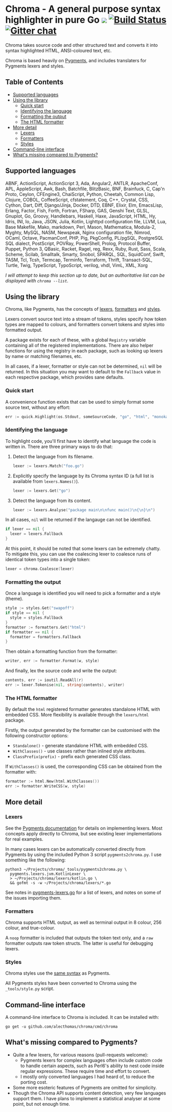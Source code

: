 # Chroma - A general purpose syntax highlighter in pure Go [![](https://godoc.org/github.com/alecthomas/chroma?status.svg)](http://godoc.org/github.com/alecthomas/chroma) [![Build Status](https://travis-ci.org/alecthomas/chroma.png)](https://travis-ci.org/alecthomas/chroma) [![Gitter chat](https://badges.gitter.im/alecthomas.png)](https://gitter.im/alecthomas/Lobby)

Chroma takes source code and other structured text and converts it into syntax
highlighted HTML, ANSI-coloured text, etc.

Chroma is based heavily on [Pygments](http://pygments.org/), and includes
translaters for Pygments lexers and styles.

## Table of Contents

<!-- MarkdownTOC -->

- [Supported languages](#supported-languages)
- [Using the library](#using-the-library)
  - [Quick start](#quick-start)
  - [Identifying the language](#identifying-the-language)
  - [Formatting the output](#formatting-the-output)
  - [The HTML formatter](#the-html-formatter)
- [More detail](#more-detail)
  - [Lexers](#lexers)
  - [Formatters](#formatters)
  - [Styles](#styles)
- [Command-line interface](#command-line-interface)
- [What's missing compared to Pygments?](#whats-missing-compared-to-pygments)

<!-- /MarkdownTOC -->

## Supported languages

ABNF, ActionScript, ActionScript 3, Ada, Angular2, ANTLR, ApacheConf, APL,
AppleScript, Awk, Bash, Batchfile, BlitzBasic, BNF, Brainfuck, C, Cap'n
Proto, Ceylon, CFEngine3, ChaiScript, Python, Cheetah, Common Lisp, Clojure,
COBOL, CoffeeScript, cfstatement, Coq, C++, Crystal, CSS, Cython, Dart, Diff,
Django/Jinja, Docker, DTD, EBNF, Elixir, Elm, EmacsLisp, Erlang, Factor, Fish,
Forth, Fortran, FSharp, GAS, Genshi Text, GLSL, Gnuplot, Go, Groovy,
Handlebars, Haskell, Haxe, JavaScript, HTML, Hy, Idris, INI, Io, Java, JSON,
Julia, Kotlin, Lighttpd configuration file, LLVM, Lua, Base Makefile, Mako,
markdown, Perl, Mason, Mathematica, Modula-2, Myghty, MySQL, NASM, Newspeak,
Nginx configuration file, Nimrod, OCaml, Octave, PacmanConf, PHP, Pig,
PkgConfig, PL/pgSQL, PostgreSQL SQL dialect, PostScript, POVRay, PowerShell,
Prolog, Protocol Buffer, Puppet, Python 3, QBasic, Racket, Ragel, reg, Rexx,
Ruby, Rust, Sass, Scala, Scheme, Scilab, Smalltalk, Smarty, Snobol, SPARQL,
SQL, SquidConf, Swift, TASM, Tcl, Tcsh, Termcap, Terminfo, Terraform, Thrift,
Transact-SQL, Turtle, Twig, TypeScript, TypoScript, verilog, vhdl, VimL, XML,
Xorg

_I will attempt to keep this section up to date, but an authoritative list can be
displayed with `chroma --list`._

## Using the library

Chroma, like Pygments, has the concepts of
[lexers](https://github.com/alecthomas/chroma/tree/master/lexers),
[formatters](https://github.com/alecthomas/chroma/tree/master/formatters) and
[styles](https://github.com/alecthomas/chroma/tree/master/styles).

Lexers convert source text into a stream of tokens, styles specify how token
types are mapped to colours, and formatters convert tokens and styles into
formatted output.

A package exists for each of these, with a global `Registry` variable
containing all of the registered implementations. There are also helper
functions for using the registry in each package, such as looking up lexers by
name or matching filenames, etc.

In all cases, if a lexer, formatter or style can not be determined, `nil` will
be returned. In this situation you may want to default to the `Fallback`
value in each respective package, which provides sane defaults.

### Quick start

A convenience function exists that can be used to simply format some source
text, without any effort:

```go
err := quick.Highlight(os.Stdout, someSourceCode, "go", "html", "monokai")
```

### Identifying the language

To highlight code, you'll first have to identify what language the code is
written in. There are three primary ways to do that:

1. Detect the language from its filename.

    ```go
    lexer := lexers.Match("foo.go")
    ```

3. Explicitly specify the language by its Chroma syntax ID (a full list is available from `lexers.Names()`).

    ```go
    lexer := lexers.Get("go")
    ```

3. Detect the language from its content.

    ```go
    lexer := lexers.Analyse("package main\n\nfunc main()\n{\n}\n")
    ```

In all cases, `nil` will be returned if the langauge can not be identified.

```go
if lexer == nil {
  lexer = lexers.Fallback
}
```

At this point, it should be noted that some lexers can be extremely chatty. To
mitigate this, you can use the coalescing lexer to coalesce runs of identical
token types into a single token:

```go
lexer = chroma.Coalesce(lexer)
```

### Formatting the output

Once a language is identified you will need to pick a formatter and a style (theme).

```go
style := styles.Get("swapoff")
if style == nil {
  style = styles.Fallback
}
formatter := formatters.Get("html")
if formatter == nil {
  formatter = formatters.Fallback
}
```

Then obtain a formatting function from the formatter:

```go
writer, err := formatter.Format(w, style)
```

And finally, lex the source code and write the output:

```go
contents, err := ioutil.ReadAll(r)
err := lexer.Tokenise(nil, string(contents), writer)
```

### The HTML formatter

By default the `html` registered formatter generates standalone HTML with
embedded CSS. More flexibility is available through the `lexers/html` package.

Firstly, the output generated by the formatter can be customised with the
following constructor options:

- `Standalone()` - generate standalone HTML with embedded CSS.
- `WithClasses()` - use classes rather than inlined style attributes.
- `ClassPrefix(prefix)` - prefix each generated CSS class.

If `WithClasses()` is used, the corresponding CSS can be obtained from the formatter with:

```go
formatter := html.New(html.WithClasses())
err := formatter.WriteCSS(w, style)
```

## More detail

### Lexers

See the [Pygments documentation](http://pygments.org/docs/lexerdevelopment/)
for details on implementing lexers. Most concepts apply directly to Chroma,
but see existing lexer implementations for real examples.

In many cases lexers can be automatically converted directly from Pygments by
using the included Python 3 script `pygments2chroma.py`. I use something like
the following:

```
python3 ~/Projects/chroma/_tools/pygments2chroma.py \
  pygments.lexers.jvm.KotlinLexer \
  > ~/Projects/chroma/lexers/kotlin.go \
  && gofmt -s -w ~/Projects/chroma/lexers/*.go
```

See notes in [pygments-lexers.go](https://github.com/alecthomas/chroma/blob/master/pygments-lexers.txt)
for a list of lexers, and notes on some of the issues importing them.

### Formatters

Chroma supports HTML output, as well as terminal output in 8 colour, 256 colour, and true-colour.

A `noop` formatter is included that outputs the token text only, and a `raw`
formatter outputs raw token structs. The latter is useful for debugging lexers.

### Styles

Chroma styles use the [same syntax](http://pygments.org/docs/styles/) as Pygments.

All Pygments styles have been converted to Chroma using the `_tools/style.py` script.

## Command-line interface

A command-line interface to Chroma is included. It can be installed with:

```
go get -u github.com/alecthomas/chroma/cmd/chroma
```

## What's missing compared to Pygments?

- Quite a few lexers, for various reasons (pull-requests welcome):
    - Pygments lexers for complex languages often include custom code to
      handle certain aspects, such as Perl6's ability to nest code inside
      regular expressions. These require time and effort to convert.
    - I mostly only converted languages I had heard of, to reduce the porting cost.
- Some more esoteric features of Pygments are omitted for simplicity.
- Though the Chroma API supports content detection, very few languages support them.
  I have plans to implement a statistical analyser at some point, but not enough time.
